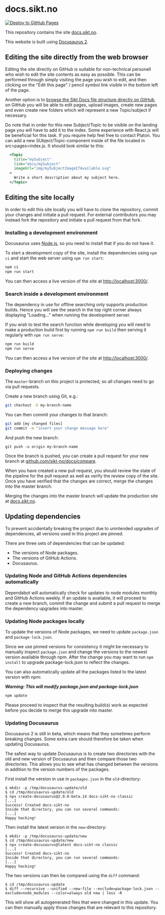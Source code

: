 # docs.sikt.no

[![Deploy to GitHub Pages](https://github.com/sikt-no/docs/actions/workflows/deploy.yml/badge.svg?branch=master)](https://github.com/sikt-no/docs/actions/workflows/deploy.yml)

This repository contains the site [docs.sikt.no](https://docs.sikt.no/).

This website is built using [Docusaurus 2](https://docusaurus.io/).

## Editing the site directly from the web browser

Editing the site directly on GitHub is suitable for non-technical personell who wish to edit the site contents as easy as possible. This can be performed through simply visiting the page you wish to edit, and then clicking on the "Edit this page" / pencil symbol link visible in the bottom left of the page.

Another option is to [browse the Sikt Docs file structure directly on GitHub](https://github.com/sikt-no/docs/tree/master/docs), on GitHub you will be able to edit pages, upload images, create new pages and even create new folders which will represent a new Topic/subject if necessary.

Do note that in order for this new Subject/Topic to be visible on the landing page you will have to add it to the index. Some experience with React.js will be beneficial for this task. If you require help feel free to contact Platon. You can add a new SUbject/Topic-component inside of the file located in src>pages>index.js. It should look similar to this:
```xml
  <Topic
    title="mySubject"
    link="docs/mySubject"
    imageUrl="img/mySubjectImageIfAvailable.svg"
  >
    Write a short description about my subject here.
  </Topic>
```

## Editing the site locally

In order to edit this site locally you will have to clone the repository, commit your changes and initiate a pull request. For external contributors you may instead fork the repository and initiate a pull request from that fork.

### Installing a development environment

Docusaurus uses [Node.js](https://nodejs.org/), so you need to install that if you do not have it.

To start a development copy of the site, install the dependencies using `npm ci` and start the web server
 using `npm run start`:

```sh
npm ci
npm run start
```

You can then access a live version of the site at [http://localhost:3000/](http://localhost:3000/).

### Search inside a development environment

The dependency in use for offline searching only supports production builds. Hence you will see the search in the top right corner always displaying "Loading..." when running the development server.

If you wish to test the search function while developing you will need to make a production build first by running `npm run build` then serving it regularly with `npm run serve`:

```sh
npm run build
npm run serve
```

You can then access a live version of the site at [http://localhost:3000/](http://localhost:3000/).

### Deploying changes

The `master`-branch on this project is protected, so all changes need to go via pull requests.

Create a new branch using Git, e.g.:

```sh
git checkout -b my-branch-name
```

You can then commit your changes to that branch:

```sh
git add [my changed files]
git commit -m "insert your change message here"
```

And push the new branch:

```
git push -u origin my-branch-name
```

Once the branch is pushed, you can create a pull request for your new branch at [github.com/sikt-no/docs/compare](https://github.com/sikt-no/docs/compare).

When you have created a new pull request, you should review the state of the pipeline for the pull request as well as verify the review copy of the site.
Once you have verified that the changes are correct, merge the changes into the master branch.

Merging the changes into the master branch will update the production site at [docs.sikt.no](https://docs.sikt.no/).


## Updating dependencies

To prevent accidentally breaking the project due to unintended upgrades of dependencies, all versions used in this project are pinned.

There are three sets of dependencies that can be updated:

* The versions of Node packages.
* The versions of GitHub Actions.
* Docusaurus.

### Updating Node and GitHub Actions dependencies automatically
Dependabot will automatically check for updates to node modules monthly and GitHub Actions weekly. If an update is available, it will proceed to create a new branch, commit the change and submit a pull request to merge the dependency upgrades into master.

### Updating Node packages locally

To update the versions of Node packages, we need to update `package.json` and `package-lock.json`.

Since we use pinned versions for consistency it might be necessary to manually inspect `package.json` and change the versions to the newest version available through npm. After the change you may want to run `npm install` to upgrade package-lock.json to reflect the changes.

You can also automatically update all the packages listed to the latest version with npm:

***Warning: This will modify package.json and package-lock.json***

```sh
npm update
```

Please proceed to inspect that the resulting build(s) work as expected before you decide to merge this upgrade into master.

### Updating Docusaurus

Docusaurus 2 is still in beta, which means that they sometimes perform breaking changes.
Some extra care should therefore be taken when updating Docusaurus.

The safest way to update Docusaurus is to create two directories with the old and new version of Docusaurus and then compare those two directories.
This allows you to see what has changed between the versions in addition to the version numbers of the packages.

First install the version in use in `packages.json` in the `old`-directory:

```console
$ mkdir -p /tmp/docusaurus-update/old
$ cd /tmp/docusaurus-update/old
$ npx create-docusaurus@2.0.0-beta.14 docs-sikt-no classic
[...]
Success! Created docs-sikt-no
Inside that directory, you can run several commands:
[...]
Happy hacking!
```

Then install the latest version in the `new`-directory:

```console
$ mkdir -p /tmp/docusaurus-update/new
$ cd /tmp/docusaurus-update/new
$ npx create-docusaurus@latest docs-sikt-no classic
[...]
Success! Created docs-sikt-no
Inside that directory, you can run several commands:
[...]
Happy hacking!
```

The two versions can then be compared using the `diff` command:

```console
$ cd /tmp/docusaurus-update
$ diff --recursive --unified --new-file --exclude=package-lock.json --exclude=node_modules --color=always old new | less -R
```

This will show all autogenerated files that were changed in this update.
You can then manually apply those changes that are relevant to this repository.

